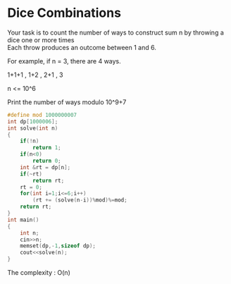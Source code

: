 # Dice Combinations	

Your task is to count the number of ways to construct sum n by throwing a dice one or more times	
Each throw produces an outcome between 1 and 6.	

For example, if n = 3, there are 4 ways.	

1+1+1 , 1+2 , 2+1 , 3	

n <= 10^6	

Print the number of ways modulo 10^9+7	

```cpp	
#define mod 1000000007
int dp[1000006];
int solve(int n)
{
    if(!n)
        return 1;
    if(n<0)
        return 0;
    int &rt = dp[n];
    if(~rt)
        return rt;
    rt = 0;
    for(int i=1;i<=6;i++)
        (rt += (solve(n-i))%mod)%=mod;
    return rt;
}
int main()
{
    int n;
    cin>>n;
    memset(dp,-1,sizeof dp);
    cout<<solve(n);
}
```
The complexity : O(n)	
